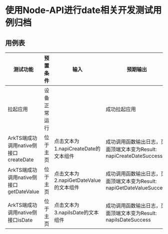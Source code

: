 #  使用Node-API进行date相关开发测试用例归档

## 用例表

| 测试功能                                | 预置条件     | 输入                                   | 预期输出                                                     | 测试结果 |
| --------------------------------------- | ------------ | -------------------------------------- | ------------------------------------------------------------ | -------- |
| 拉起应用                                | 设备正常运行 |                                        | 成功拉起应用                                                 | Pass     |
| ArkTS端成功调用native侧接口createDate   | 位于主页     | 点击文本为1.napiCreateDate的文本组件   | 成功调用函数输出日志，页面顶端文本变为Result: napiCreateDateSuccess | Pass     |
| ArkTS端成功调用native侧接口getDateValue | 位于主页     | 点击文本为2.napiGetDateValue的文本组件 | 成功调用函数输出日志，页面顶端文本变为Result: napiGetDateValueSuccess | Pass     |
| ArkTS端成功调用native侧接口isDate       | 位于主页     | 点击文本为3.napiIsDate的文本组件       | 成功调用函数输出日志，页面顶端文本变为Result: napiIsDateSuccess | Pass     |
